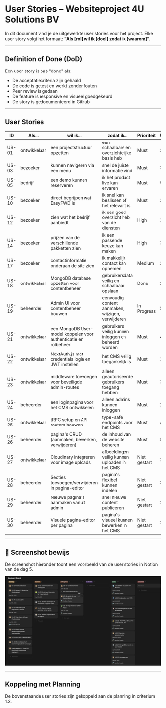 # User Stories – Websiteproject 4U Solutions BV

In dit document vind je de uitgewerkte user stories voor het project.
Elke user story volgt het formaat: **"Als [rol] wil ik [doel] zodat ik [waarom]".**

---

## Definition of Done (DoD)

Een user story is pas "done" als:
- De acceptatiecriteria zijn gehaald
- De code is getest en werkt zonder fouten
- Peer review is gedaan
- De feature is responsive en visueel goedgekeurd
- De story is gedocumenteerd in Github

---

## User Stories

| ID     | Als...          | wil ik...                                         | zodat ik...                                     | Prioriteit | Uren |
|--------|------------------|--------------------------------------------------|------------------------------------------------|------------|------|
| US-01  | ontwikkelaar     | een projectstructuur opzetten                    | een schaalbare en overzichtelijke basis heb     | Must       | 2    |
| US-03  | bezoeker         | kunnen navigeren via een menu                   | snel de juiste informatie vind                  | Must       | 3    |
| US-05  | bedrijf          | een demo kunnen reserveren                      | ik het product live kan ervaren                 | Must       | 5    |
| US-10  | bezoeker         | direct begrijpen wat EasyFWD is                 | ik snel kan beslissen of het relevant is        | Must       | 3    |
| US-12  | bezoeker         | zien wat het bedrijf aanbiedt                   | ik een goed overzicht heb van de diensten       | High       | 3    |
| US-14  | bezoeker         | prijzen van de verschillende pakketten zien         | ik een passende keuze kan maken                    | High       | 3    |
| US-17  | bezoeker         | contactinformatie onderaan de site zien         | ik makkelijk contact kan opnemen                | Medium     | 2    |
| US-18  | ontwikkelaar     | MongoDB database opzetten voor contentbeheer           | gebruikersdata veilig en schaalbaar opslaan         | Done        | 2    |
| US-19  | beheerder        | Admin UI voor contentbeheer bouwen                    | eenvoudig content aanmaken, wijzigen, verwijderen   | In Progress | 5    |
| US-21  | ontwikkelaar     | een MongoDB User-model koppelen voor authenticatie en rolbeheer | gebruikers veilig kunnen inloggen en beheerd worden | Must       | 4    |
| US-22  | ontwikkelaar     | NextAuth.js met credentials login en JWT instellen              | het CMS veilig toegankelijk is                        | Must       | 3    |
| US-23  | ontwikkelaar     | middleware toevoegen voor beveiligde admin-routes               | alleen geautoriseerde gebruikers toegang hebben        | Must       | 3    |
| US-24  | beheerder        | een loginpagina voor het CMS ontwikkelen                        | alleen admins kunnen inloggen                         | Must       | 2    |
| US-25  | ontwikkelaar     | tRPC setup en API routers bouwen                               | type-safe endpoints voor het CMS                      | Must       | 4    |
| US-26  | beheerder        | pagina's CRUD (aanmaken, bewerken, verwijderen)                | de inhoud van de website beheren                      | Must       | 5    |
| US-27  | ontwikkelaar     | Cloudinary integreren voor image uploads              | afbeeldingen veilig kunnen uploaden in het CMS      | Niet gestart| 3    |
| US-28  | beheerder        | Secties toevoegen/verwijderen in pagina-editor        | pagina's flexibel kunnen indelen                    | Niet gestart| 3    |
| US-29  | beheerder        | Nieuwe pagina's aanmaken vanuit admin                 | snel nieuwe content publiceren                      | Niet gestart| 2    |
| US-30  | beheerder        | Visuele pagina-editor per pagina                      | pagina's visueel kunnen bewerken in het CMS         | Niet gestart| 2    |

---

## 📎 Screenshot bewijs

De screenshot hieronder toont een voorbeeld van de user stories in Notion van de dag 5.

![Notion Kanban Board](../bronnen/Screenshots/bewijs.png)

---

## Koppeling met Planning

De bovenstaande user stories zijn gekoppeld aan de planning in criterium 1.3.